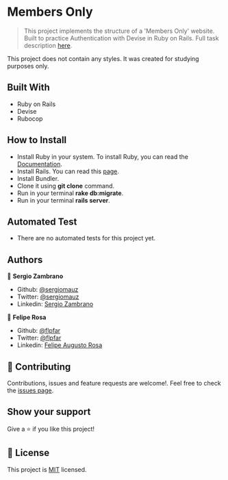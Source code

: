 # Members Only
 > This project implements the structure of a 'Members Only' website. Built to practice Authentication with Devise in Ruby on Rails.
 > Full task description [here](https://www.theodinproject.com/courses/ruby-on-rails/lessons/authentication).

 This project does not contain any styles. It was created for studying purposes only.

## Built With

- Ruby on Rails
- Devise
- Rubocop

## How to Install

- Install Ruby in your system. To install Ruby, you can read the [Documentation](https://www.ruby-lang.org/en/documentation/installation/).
- Install Rails. You can read this [page](https://www.theodinproject.com/courses/ruby-on-rails/lessons/your-first-rails-application-ruby-on-rails).
- Install Bundler.
- Clone it using **git clone** command.
- Run in your terminal **rake db:migrate**.
- Run in your terminal **rails server**.

## Automated Test

- There are no automated tests for this project yet.

## Authors

👤 **Sergio Zambrano**

- Github: [@sergiomauz](https://github.com/sergiomauz)
- Twitter: [@sergiomauz](https://twitter.com/sergiomauz)
- Linkedin: [Sergio Zambrano](https://www.linkedin.com/in/sergiomauz/)

👤 **Felipe Rosa**

- Github: [@flpfar](https://github.com/flpfar)
- Twitter: [@flpfar](https://twitter.com/flpfar)
- Linkedin: [Felipe Augusto Rosa](https://www.linkedin.com/in/felipe-augusto-rosa/)

## 🤝 Contributing

Contributions, issues and feature requests are welcome!. Feel free to check the [issues page](https://github.com/flpfar/members-only/issues).

## Show your support

Give a ⭐️ if you like this project!

## 📝 License

This project is [MIT](LICENSE) licensed.